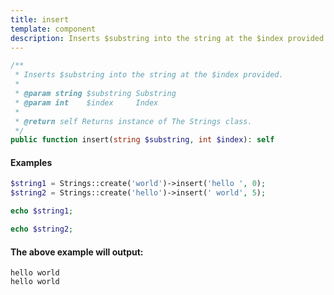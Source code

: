 ```yaml
---
title: insert
template: component
description: Inserts $substring into the string at the $index provided.
---
```


```php
/**
 * Inserts $substring into the string at the $index provided.
 *
 * @param string $substring Substring
 * @param int    $index     Index
 *
 * @return self Returns instance of The Strings class.
 */
public function insert(string $substring, int $index): self
```

#### Examples

```php
$string1 = Strings::create('world')->insert('hello ', 0);
$string2 = Strings::create('hello')->insert(' world', 5);

echo $string1;

echo $string2;
```

#### The above example will output:

```text
hello world
hello world
```
